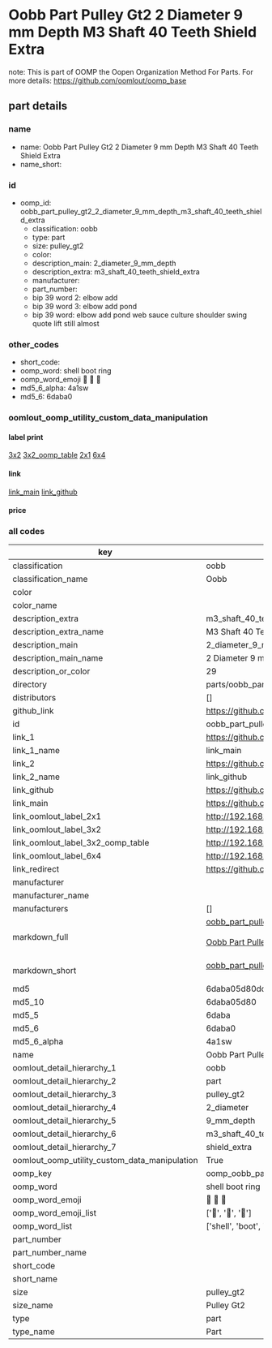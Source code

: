 # Oobb Part Pulley Gt2 2 Diameter 9 mm Depth M3 Shaft 40 Teeth Shield Extra  

note: This is part of OOMP the Oopen Organization Method For Parts. For more details: https://github.com/oomlout/oomp_base

##  part details
  







### name
* name: Oobb Part Pulley Gt2 2 Diameter 9 mm Depth M3 Shaft 40 Teeth Shield Extra
* name_short: 
### id
* oomp_id: oobb_part_pulley_gt2_2_diameter_9_mm_depth_m3_shaft_40_teeth_shield_extra
  * classification: oobb
  * type: part
  * size: pulley_gt2
  * color: 
  * description_main: 2_diameter_9_mm_depth
  * description_extra: m3_shaft_40_teeth_shield_extra
  * manufacturer: 
  * part_number: 
  * bip 39 word 2: elbow add
  * bip 39 word 3: elbow add pond
  * bip 39 word: elbow add pond web sauce culture shoulder swing quote lift still almost

### other_codes
* short_code: 
* oomp_word: shell boot ring
* oomp_word_emoji :shell: :boot: :ring:
* md5_6_alpha: 4a1sw
* md5_6: 6daba0






### oomlout_oomp_utility_custom_data_manipulation
#### label print
[3x2](http://192.168.1.245:1112/?label=oomp%204a1sw)
[3x2_oomp_table](http://192.168.1.108:1112/?label=oomp%204a1sw)
[2x1](http://192.168.1.242:1112/?label=oomp%204a1sw)
[6x4](http://192.168.1.55:1112/?label=oomp%204a1sw)    

#### link

[link_main](https://github.com/oomlout/oomlout_oomp_version_1_messy/tree/main/parts/oobb_part_pulley_gt2_2_diameter_9_mm_depth_m3_shaft_40_teeth_shield_extra) [link_github](https://github.com/oomlout/oomlout_oomp_version_1_messy/tree/main/parts/oobb_part_pulley_gt2_2_diameter_9_mm_depth_m3_shaft_40_teeth_shield_extra)                             

#### price







### all codes 
| key | value |  
| --- | --- |  
| classification | oobb |  
| classification_name | Oobb |  
| color |  |  
| color_name |  |  
| description_extra | m3_shaft_40_teeth_shield_extra |  
| description_extra_name | M3 Shaft 40 Teeth Shield Extra |  
| description_main | 2_diameter_9_mm_depth |  
| description_main_name | 2 Diameter 9 mm Depth |  
| description_or_color | 29 |  
| directory | parts/oobb_part_pulley_gt2_2_diameter_9_mm_depth_m3_shaft_40_teeth_shield_extra |  
| distributors | [] |  
| github_link | https://github.com/oomlout/oomlout_oomp_part_src/tree/main/parts/oobb_part_pulley_gt2_2_diameter_9_mm_depth_m3_shaft_40_teeth_shield_extra |  
| id | oobb_part_pulley_gt2_2_diameter_9_mm_depth_m3_shaft_40_teeth_shield_extra |  
| link_1 | https://github.com/oomlout/oomlout_oomp_version_1_messy/tree/main/parts/oobb_part_pulley_gt2_2_diameter_9_mm_depth_m3_shaft_40_teeth_shield_extra |  
| link_1_name | link_main |  
| link_2 | https://github.com/oomlout/oomlout_oomp_version_1_messy/tree/main/parts/oobb_part_pulley_gt2_2_diameter_9_mm_depth_m3_shaft_40_teeth_shield_extra |  
| link_2_name | link_github |  
| link_github | https://github.com/oomlout/oomlout_oomp_version_1_messy/tree/main/parts/oobb_part_pulley_gt2_2_diameter_9_mm_depth_m3_shaft_40_teeth_shield_extra |  
| link_main | https://github.com/oomlout/oomlout_oomp_version_1_messy/tree/main/parts/oobb_part_pulley_gt2_2_diameter_9_mm_depth_m3_shaft_40_teeth_shield_extra |  
| link_oomlout_label_2x1 | http://192.168.1.242:1112/?label=oomp%204a1sw |  
| link_oomlout_label_3x2 | http://192.168.1.245:1112/?label=oomp%204a1sw |  
| link_oomlout_label_3x2_oomp_table | http://192.168.1.108:1112/?label=oomp%204a1sw |  
| link_oomlout_label_6x4 | http://192.168.1.55:1112/?label=oomp%204a1sw |  
| link_redirect | https://github.com/oomlout/oomlout_oomp_version_1_messy/tree/main/parts/oobb_part_pulley_gt2_2_diameter_9_mm_depth_m3_shaft_40_teeth_shield_extra |  
| manufacturer |  |  
| manufacturer_name |  |  
| manufacturers | [] |  
| markdown_full | [oobb_part_pulley_gt2_2_diameter_9_mm_depth_m3_shaft_40_teeth_shield_extra](none)<br>[](none)<br>[Oobb Part Pulley Gt2 2 Diameter 9 Mm Depth M3 Shaft 40 Teeth Shield Extra](none)<br><br> |  
| markdown_short | [oobb_part_pulley_gt2_2_diameter_9_mm_depth_m3_shaft_40_teeth_shield_extra](none)<br><br> |  
| md5 | 6daba05d80dc18dcd65fcf8d4f80ca39 |  
| md5_10 | 6daba05d80 |  
| md5_5 | 6daba |  
| md5_6 | 6daba0 |  
| md5_6_alpha | 4a1sw |  
| name | Oobb Part Pulley Gt2 2 Diameter 9 mm Depth M3 Shaft 40 Teeth Shield Extra |  
| oomlout_detail_hierarchy_1 | oobb |  
| oomlout_detail_hierarchy_2 | part |  
| oomlout_detail_hierarchy_3 | pulley_gt2 |  
| oomlout_detail_hierarchy_4 | 2_diameter |  
| oomlout_detail_hierarchy_5 | 9_mm_depth |  
| oomlout_detail_hierarchy_6 | m3_shaft_40_teeth |  
| oomlout_detail_hierarchy_7 | shield_extra |  
| oomlout_oomp_utility_custom_data_manipulation | True |  
| oomp_key | oomp_oobb_part_pulley_gt2_2_diameter_9_mm_depth_m3_shaft_40_teeth_shield_extra |  
| oomp_word | shell boot ring |  
| oomp_word_emoji | :shell: :boot: :ring: |  
| oomp_word_emoji_list | [':shell:', ':boot:', ':ring:'] |  
| oomp_word_list | ['shell', 'boot', 'ring'] |  
| part_number |  |  
| part_number_name |  |  
| short_code |  |  
| short_name |  |  
| size | pulley_gt2 |  
| size_name | Pulley Gt2 |  
| type | part |  
| type_name | Part |  
